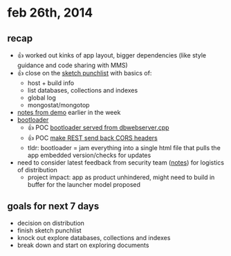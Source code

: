 # feb 26th, 2014

## recap

- :+1: worked out kinks of app layout, bigger dependencies (like style guidance
    and code sharing with MMS)
- :+1: close on the [sketch punchlist](https://github.com/10gen/mongoscope/blob/master/docs/milestones-sketch.md)
    with basics of:
    - host + build info
    - list databases, collections and indexes
    - global log
    - mongostat/mongotop
- [notes from demo](https://gist.github.com/imlucas/5a1361c1603633cd4a46)
    earlier in the week
- [bootloader](http://10gen.github.io/mongoscope/bootloader.html)
    - :+1: POC [bootloader served from dbwebserver.cpp](https://github.com/imlucas/mongo/commit/1e834cf09ef05accfcc56339d8a01e25e17f4402)
    - :+1: POC [make REST send back CORS headers](https://github.com/imlucas/mongo/commit/0f42425dd36ef1c872241d7d8264cedbc2ab83b8)
    - tldr: bootloader = jam everything into a single html file that pulls the
      app embedded version/checks for updates
- need to consider latest feedback from security team
    ([notes](https://github.com/10gen/mongoscope/blob/master/docs/notes-securityteam.md))
    for logistics of distribution
    - project impact: app as product unhindered, might need to build in buffer
      for the launcher model proposed

## goals for next 7 days

- decision on distribution
- finish sketch punchlist
- knock out explore databases, collections and indexes
- break down and start on exploring documents

